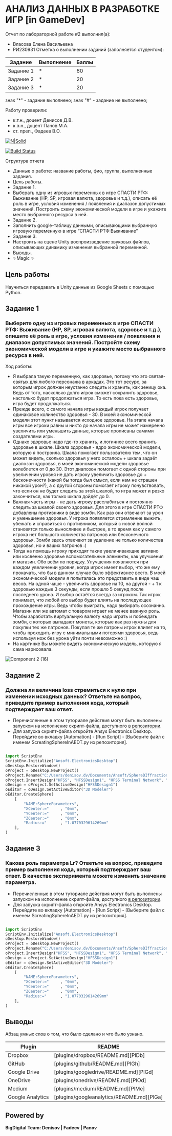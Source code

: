 # АНАЛИЗ ДАННЫХ В РАЗРАБОТКЕ ИГР [in GameDev]
Отчет по лабораторной работе #2 выполнил(а):
- Власова Елена Васильевна
- РИ230931
Отметка о выполнении заданий (заполняется студентом):

| Задание | Выполнение | Баллы |
| ------ | ------ | ------ |
| Задание 1 | * | 60 |
| Задание 2 | * | 20 |
| Задание 3 | * | 20 |

знак "*" - задание выполнено; знак "#" - задание не выполнено;

Работу проверили:
- к.т.н., доцент Денисов Д.В.
- к.э.н., доцент Панов М.А.
- ст. преп., Фадеев В.О.

[![N|Solid](https://cldup.com/dTxpPi9lDf.thumb.png)](https://nodesource.com/products/nsolid)

[![Build Status](https://travis-ci.org/joemccann/dillinger.svg?branch=master)](https://travis-ci.org/joemccann/dillinger)

Структура отчета

- Данные о работе: название работы, фио, группа, выполненные задания.
- Цель работы.
- Задание 1.
- Выберать одну из игровых переменных в игре СПАСТИ РТФ: Выживание (HP, SP, игровая валюта, здоровье и т.д.), описать её роль в игре, условия изменения / появления и диапазон допустимых значений. Построить схему экономической модели в игре и укажите место выбранного ресурса в ней.
- Задание 2.
- Заполнить google-таблицу данными, описывающими выбранную игровую переменную в игре “СПАСТИ РТФ:Выживание”
- Задание 3.
- Настроить на сцене Unity воспроизведение звуковых файлов, описывающих динамику изменения выбранной переменной.
- Выводы.
- ✨Magic ✨

## Цель работы
Научиться передавать в Unity данные из Google Sheets с помощью Python.

## Задание 1
### Выберите одну из игровых переменных в игре СПАСТИ РТФ: Выживание (HP, SP, игровая валюта, здоровье и т.д.), опишите её роль в игре, условия изменения / появления и диапазон допустимых значений. Постройте схему экономической модели в игре и укажите место выбранного ресурса в ней.
Ход работы:
- Я выбрала такую переменную, как здоровье, потому что это святая-святых для любого персонажа в аркадах. Это тот ресурс, за которым игрок должен неустанно следить и хранить, как зеницу ока. Ведь от того, насколько долго игрок сможет сохранить здоровье, настолько будет продолжаться игра. То есть пока есть здоровье, игра будет продолжаться.
- Прежде всего, с самого начала игры каждый игрок получает одинаковое количество здоровья - 30. В моей экономической модели этот пункт называется исходное здоровье. На этапе начала игры все игроки равны и никто до начала игры не может намеренно увеличить или уменьшить данные, которые прописаны самими создателями игры.
- Однако здоровье надо где-то хранить, и логичнее всего хранить здоровье в шкале. Шкала здоровья - ядро экономической модели, которую я построила. Шкала помогает пользователю тем, что он может видеть, сколько здоровья у него осталось + шкала задаёт диапозон здоровья, в моей экономической модели здоровье колеблется от 0 до 30. Этот диапозон помогает с одной стороны при увеличении уровня не дать игроку увеличить здоровье до + бесконечности (какой бы тогда был смысл, если нам не страшен никакой урон?), а с другой стороны помогает игроку почувствовать, что если он не будет следить за этой шкалой, то игра может и резко закончиться, как только шкала дойдёт до 0.
- Важная часть игры - не дать игроку расслабиться и постоянно следить за шкалой своего здоровья. Для этого в игре СПАСТИ РТФ добавлены противники в виде зомби. Как раз они отвечают за урон и уменьшение здоровья. У игрока появляется стремление выжить, убежать и справиться с противником, который с новой волной становятся только выносливее и быстрее, в то время как у самого игрока нет большого количества патронов или бесконечного здоровья. Зомби здесь отвечают за удаление не только количества здоровья, но и ваших патронов :)
- Тогда на помощь игроку приходят такие увеличивающие автивно или косвенно здоровье вспомогательные элементы, как улучшения и магазин. Обо всём по порядку. Улучшения появляются при каждом увеличении уровня, когда игрок имеет выбор, что же ему прокачать, что бы в данном случае было эффективнее всего. В моей экономической модели я попыталась это представить в виде чаш весов. На одной чаше - увеличить здоровье на 10, на другой - + 1 к здоровью каждые 3 секунды, если прошло 5 секунд после последнего урона. И выбор остаётся всегда за игроком. Так игрок понимает, что любой его выбор будет влиять на последующее прохождение игры. Ведь чтобы выиграть, надо выбирать осознанно. Магазин или же автомат с товаром играет не менее важную роль. Чтобы заработать виртуальную валюту надо играть и побеждать зомби, с которых выпадают монеты, которые как раз нужны для покупки тех же патронов. Покупая те же патроны игрок влияет на то, чтобы проходить игру с минимальными потерями здоровья, ведь используя нож без урона уйти почти невозможно :)
- На картинке Вы можете видеть экономическую модель, которую я сама нарисовала.

![Component 2 (16)](https://github.com/user-attachments/assets/4e48c964-5b80-4443-bdf5-2ab3bdc27cdc)



## Задание 2
### Должна ли величина loss стремиться к нулю при изменении исходных данных? Ответьте на вопрос, приведите пример выполнения кода, который подтверждает ваш ответ.

- Перечисленные в этом туториале действия могут быть выполнены запуском на исполнение скрипт-файла, доступного [в репозитории](https://github.com/Den1sovDm1triy/hfss-scripting/blob/main/ScreatingSphereInAEDT.py).
- Для запуска скрипт-файла откройте Ansys Electronics Desktop. Перейдите во вкладку [Automation] - [Run Script] - [Выберите файл с именем ScreatingSphereInAEDT.py из репозитория].

```py

import ScriptEnv
ScriptEnv.Initialize("Ansoft.ElectronicsDesktop")
oDesktop.RestoreWindow()
oProject = oDesktop.NewProject()
oProject.Rename("C:/Users/denisov.dv/Documents/Ansoft/SphereDIffraction.aedt", True)
oProject.InsertDesign("HFSS", "HFSSDesign1", "HFSS Terminal Network", "")
oDesign = oProject.SetActiveDesign("HFSSDesign1")
oEditor = oDesign.SetActiveEditor("3D Modeler")
oEditor.CreateSphere(
	[
		"NAME:SphereParameters",
		"XCenter:="		, "0mm",
		"YCenter:="		, "0mm",
		"ZCenter:="		, "0mm",
		"Radius:="		, "1.0770329614269mm"
	], 
)

```

## Задание 3
### Какова роль параметра Lr? Ответьте на вопрос, приведите пример выполнения кода, который подтверждает ваш ответ. В качестве эксперимента можете изменить значение параметра.

- Перечисленные в этом туториале действия могут быть выполнены запуском на исполнение скрипт-файла, доступного [в репозитории](https://github.com/Den1sovDm1triy/hfss-scripting/blob/main/ScreatingSphereInAEDT.py).
- Для запуска скрипт-файла откройте Ansys Electronics Desktop. Перейдите во вкладку [Automation] - [Run Script] - [Выберите файл с именем ScreatingSphereInAEDT.py из репозитория].

```py

import ScriptEnv
ScriptEnv.Initialize("Ansoft.ElectronicsDesktop")
oDesktop.RestoreWindow()
oProject = oDesktop.NewProject()
oProject.Rename("C:/Users/denisov.dv/Documents/Ansoft/SphereDIffraction.aedt", True)
oProject.InsertDesign("HFSS", "HFSSDesign1", "HFSS Terminal Network", "")
oDesign = oProject.SetActiveDesign("HFSSDesign1")
oEditor = oDesign.SetActiveEditor("3D Modeler")
oEditor.CreateSphere(
	[
		"NAME:SphereParameters",
		"XCenter:="		, "0mm",
		"YCenter:="		, "0mm",
		"ZCenter:="		, "0mm",
		"Radius:="		, "1.0770329614269mm"
	], 
)

```

## Выводы

Абзац умных слов о том, что было сделано и что было узнано.

| Plugin | README |
| ------ | ------ |
| Dropbox | [plugins/dropbox/README.md][PlDb] |
| GitHub | [plugins/github/README.md][PlGh] |
| Google Drive | [plugins/googledrive/README.md][PlGd] |
| OneDrive | [plugins/onedrive/README.md][PlOd] |
| Medium | [plugins/medium/README.md][PlMe] |
| Google Analytics | [plugins/googleanalytics/README.md][PlGa] |

## Powered by

**BigDigital Team: Denisov | Fadeev | Panov**
